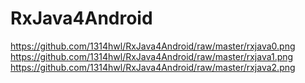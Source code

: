 # RxJava4Android
https://github.com/1314hwl/RxJava4Android/raw/master/rxjava0.png
https://github.com/1314hwl/RxJava4Android/raw/master/rxjava1.png
https://github.com/1314hwl/RxJava4Android/raw/master/rxjava2.png

